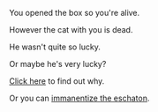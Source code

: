 You opened the box so you're alive.

However the cat with you is dead.

He wasn't quite so lucky.

Or maybe he's very lucky?

[Click here](luck/what-is-luck.md) to find out why.

Or you can [immanentize the eschaton](immanentize-the-eschaton/immanentize-the-eschaton.md).
